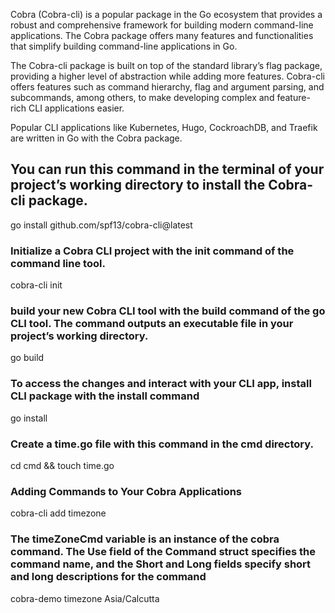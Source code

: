 Cobra (Cobra-cli) is a popular package in the Go ecosystem that provides a robust and comprehensive framework for building modern command-line applications. The Cobra package offers many features and functionalities that simplify building command-line applications in Go.

The Cobra-cli package is built on top of the standard library’s flag package, providing a higher level of abstraction while adding more features. Cobra-cli offers features such as command hierarchy, flag and argument parsing, and subcommands, among others, to make developing complex and feature-rich CLI applications easier.

Popular CLI applications like Kubernetes, Hugo, CockroachDB, and Traefik are written in Go with the Cobra package.

## You can run this command in the terminal of your project’s working directory to install the Cobra-cli package.
go install github.com/spf13/cobra-cli@latest

### Initialize a Cobra CLI project with the init command of the command line tool.
cobra-cli init

### build your new Cobra CLI tool with the build command of the go CLI tool. The command outputs an executable file in your project’s working directory.
go build

### To access the changes and interact with your CLI app,  install CLI package with the install command
go install

### Create a time.go file with this command in the cmd directory.
cd cmd && touch time.go

###  Adding Commands to Your Cobra Applications
cobra-cli add timezone

### The timeZoneCmd variable is an instance of the cobra command. The Use field of the Command struct specifies the command name, and the Short and Long fields specify short and long descriptions for the command

cobra-demo timezone Asia/Calcutta